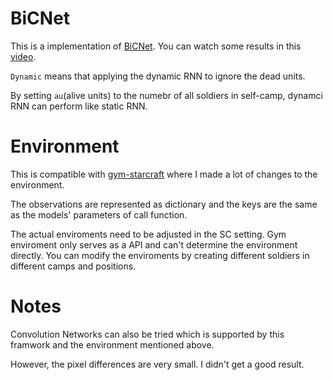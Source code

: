 # BiCNet

This is a implementation of [BiCNet](https://arxiv.org/pdf/1703.10069.pdf). You can watch some results in this [video](https://youtu.be/b-xAqJIfsBw).

`Dynamic` means that applying the dynamic RNN to ignore the dead units.

By setting `au`(alive units) to the numebr of all soldiers in self-camp, dynamci RNN can perform like static RNN.

# Environment

This is compatible with [gym-starcraft](https://github.com/NoListen/gym-starcraft) where I made a lot of changes to the environment.

The observations are represented as dictionary and the keys are the same as the models' parameters of call function.

The actual enviroments need to be adjusted in the SC setting. Gym enviroment only serves as a API and can't determine the environment directly. You can modify the enviroments by creating different soldiers in different camps and positions.

# Notes

Convolution Networks can also be tried which is supported by this framwork and the environment mentioned above.

However, the pixel differences are very small. I didn't get a good result.


